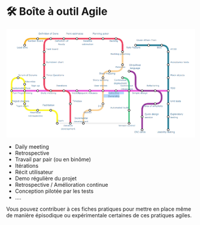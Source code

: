 # 🛠️ Boîte à outil Agile

![La galazxy des pratiques AGILE](../../.gitbook/assets/agile-practices.png)

* Daily meeting 
* Retrospective  
* Travail par pair \(ou en binôme\)
* Itérations 
* Récit utilisateur
* Demo régulière du projet
* Retrospective / Amélioration continue
* Conception pilotée par les tests 
* .... 

Vous pouvez contribuer à ces fiches pratiques pour mettre en  place même de manière épisodique ou expérimentale certaines de ces pratiques agiles.

